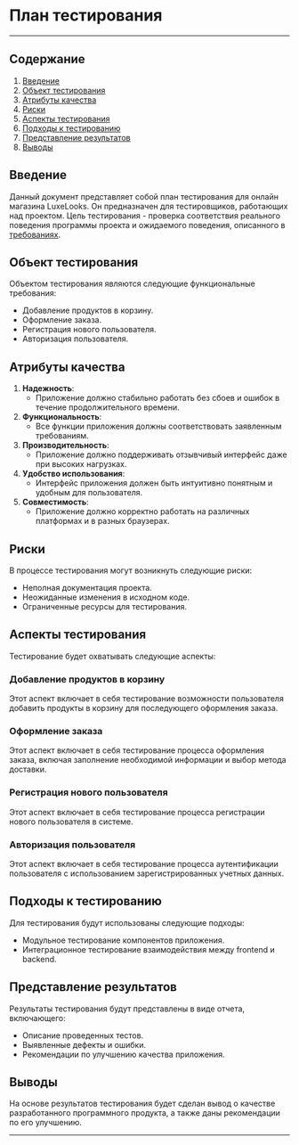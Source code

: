 # План тестирования
---

## Содержание
1. [Введение](#введение)
2. [Объект тестирования](#объект-тестирования)
3. [Атрибуты качества](#атрибуты-качества)
4. [Риски](#риски)
5. [Аспекты тестирования](#аспекты-тестирования)
6. [Подходы к тестированию](#подходы-к-тестированию)
7. [Представление результатов](#представление-результатов)
8. [Выводы](#выводы)

## Введение
Данный документ представляет собой план тестирования для онлайн магазина LuxeLooks. Он предназначен для тестировщиков, работающих над проектом. Цель тестирования - проверка соответствия реального поведения программы проекта и ожидаемого поведения, описанного в [требованиях](https://github.com/khodosevich/LuxeLooks/tree/main/documentation/requirements).

## Объект тестирования
Объектом тестирования являются следующие функциональные требования:
- Добавление продуктов в корзину.
- Оформление заказа.
- Регистрация нового пользователя.
- Авторизация пользователя.

## Атрибуты качества
1. **Надежность**:
    - Приложение должно стабильно работать без сбоев и ошибок в течение продолжительного времени.
2. **Функциональность**:
    - Все функции приложения должны соответствовать заявленным требованиям.
3. **Производительность**:
    - Приложение должно поддерживать отзывчивый интерфейс даже при высоких нагрузках.
4. **Удобство использования**:
    - Интерфейс приложения должен быть интуитивно понятным и удобным для пользователя.
5. **Совместимость**:
    - Приложение должно корректно работать на различных платформах и в разных браузерах.

## Риски
В процессе тестирования могут возникнуть следующие риски:
- Неполная документация проекта.
- Неожиданные изменения в исходном коде.
- Ограниченные ресурсы для тестирования.

## Аспекты тестирования
Тестирование будет охватывать следующие аспекты:

### Добавление продуктов в корзину
Этот аспект включает в себя тестирование возможности пользователя добавить продукты в корзину для последующего оформления заказа.

### Оформление заказа
Этот аспект включает в себя тестирование процесса оформления заказа, включая заполнение необходимой информации и выбор метода доставки.

### Регистрация нового пользователя
Этот аспект включает в себя тестирование процесса регистрации нового пользователя в системе.

### Авторизация пользователя
Этот аспект включает в себя тестирование процесса аутентификации пользователя с использованием зарегистрированных учетных данных.

## Подходы к тестированию
Для тестирования будут использованы следующие подходы:
- Модульное тестирование компонентов приложения.
- Интеграционное тестирование взаимодействия между frontend и backend.

## Представление результатов
Результаты тестирования будут представлены в виде отчета, включающего:
- Описание проведенных тестов.
- Выявленные дефекты и ошибки.
- Рекомендации по улучшению качества приложения.

## Выводы
На основе результатов тестирования будет сделан вывод о качестве разработанного программного продукта, а также даны рекомендации по его улучшению.

---